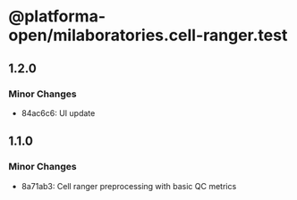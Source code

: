 # @platforma-open/milaboratories.cell-ranger.test

## 1.2.0

### Minor Changes

- 84ac6c6: UI update

## 1.1.0

### Minor Changes

- 8a71ab3: Cell ranger preprocessing with basic QC metrics
